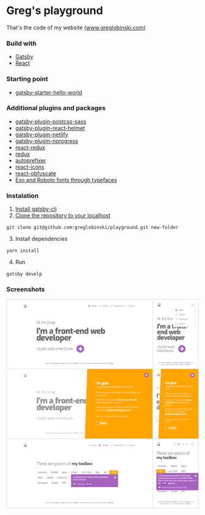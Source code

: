 # Greg's playground

That's the code of my website (www.greglobinski.com)


### Build with

* [Gatsby](https://github.com/gatsbyjs/gatsb)
* [React](https://github.com/facebook/react)


### Starting point

* [gatsby-starter-hello-world](https://github.com/gatsbyjs/gatsby-starter-hello-world)


### Additional plugins and packages

* [gatsby-plugin-postcss-sass](https://github.com/gatsbyjs/gatsby/tree/master/packages/gatsby-plugin-postcss-sass)
* [gatsby-plugin-react-helmet](https://github.com/gatsbyjs/gatsby/tree/master/packages/gatsby-plugin-react-helmet)
* [gatsby-plugin-netlify](https://github.com/gatsbyjs/gatsby/tree/master/packages/gatsby-plugin-netlify)
* [gatsby-plugin-nprogress](https://github.com/gatsbyjs/gatsby/tree/master/packages/gatsby-plugin-nprogress)
* [react-redux](https://github.com/reactjs/react-redux)
* [redux](https://github.com/reactjs/redux)  
* [autoprefixer](https://github.com/postcss/autoprefixer)
* [react-icons](https://github.com/gorangajic/react-icons)
* [react-obfuscate](https://github.com/coston/react-obfuscate)
* [Exo and Roboto fonts through typefaces](https://github.com/KyleAMathews/typefaces)


### Instalation

1. [Install gatsby-cli](https://www.gatsbyjs.org/tutorial/part-one/#install-the-hello-world-starter)
2. [Clone the repository to your localhost](https://github.com/greglobinski/playground)
```
git clone git@github.com:greglobinski/playground.git new-folder
```
3. Install dependencies 
```
yarn install
```
4. Run
```
gatsby develp
```
    
### Screenshots
![](static/assets/readme-screens.png)
